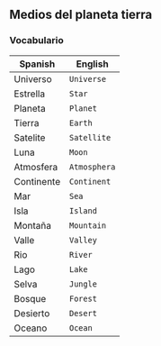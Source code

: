 <h2>Medios del planeta tierra</h2>

<h3>Vocabulario</h3>

| Spanish | English |
|--|--|
| Universo | `Universe` |
| Estrella | `Star` |
| Planeta | `Planet` |
| Tierra | `Earth` |
| Satelite | `Satellite` |
| Luna | `Moon` |
| Atmosfera | `Atmosphera` |
| Continente | `Continent` |
| Mar | `Sea` |
| Isla | `Island` |
| Montaña | `Mountain` |
| Valle | `Valley` |
| Rio | `River` |
| Lago | `Lake` |
| Selva | `Jungle` |
| Bosque | `Forest` |
| Desierto | `Desert` |
| Oceano | `Ocean` |


